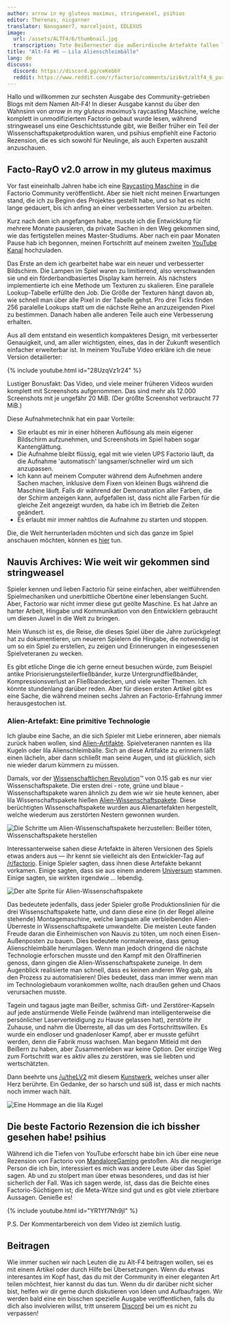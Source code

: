 ```yaml
---
author: arrow in my gluteus maximus, stringweasel, psihius
editor: Therenas, nicgarner
translator: Nanogamer7, marceljoint, EDLEXUS
image:
  url: /assets/ALTF4/6/thumbnail.jpg
  transcription: Tote Beißernester die außerirdische Artefakte fallen ließen
title: "Alt-F4 #6 — Lila Alienschleimbälle"
lang: de
discuss:
  discord: https://discord.gg/ceKebbY
  reddit: https://www.reddit.com/r/factorio/comments/izi6vt/altf4_6_purple_goop/
---
```


Hallo und willkommen zur sechsten Ausgabe des Community-getrieben Blogs mit dem Namen Alt-F4! In dieser Ausgabe kannst du über den Wahnsinn von *arrow in my gluteus maximus*’s raycasting Maschine, welche komplett in unmodifiziertem Factorio gebaut wurde lesen, während stringweasel uns eine Geschichtsstunde gibt, wie Beißer früher ein Teil der Wissenschaftspaketproduktion waren, und psihius empfiehlt eine Factorio Rezension, die es sich sowohl für Neulinge, als auch Experten auszahlt anzuschauen.

## Facto-RayO v2.0 <author>arrow in my gluteus maximus</author>

Vor fast eineinhalb Jahren habe ich eine [Raycasting Maschine](https://www.reddit.com/r/factorio/comments/bgj05z/raycasting_engine_in_factorio_vanilla_017/) in die Factorio Community veröffentlicht. Aber sie hielt nicht meinen Erwartungen stand, die ich zu Beginn des Projektes gestellt habe, und so hat es nicht lange gedauert, bis ich anfing an einer verbesserten Version zu arbeiten.

Kurz nach dem ich angefangen habe, musste ich die Entwicklung für mehrere Monate pausieren, da private Sachen in den Weg gekommen sind, wie das fertigstellen meines Master-Studiums. Aber nach ein paar Monaten Pause hab ich begonnen, meinen Fortschritt auf meinem zweiten [YouTube Kanal](https://www.youtube.com/channel/UCNQRKtG2pU8LGS08TFiyyAA) hochzuladen.

Das Erste an dem ich gearbeitet habe war ein neuer und verbesserter Bildschirm. Die Lampen im Spiel waren zu limitierend, also verschwanden sie und ein förderbandbasiertes Display kam herrein. Als nächsters implementierte ich eine Methode um Texturen zu skalieren. Eine parallele Lookup-Tabelle erfüllte den Job. Die Größe der Texturen hängt davon ab, wie schnell man über alle Pixel in der Tabelle gehst. Pro drei Ticks finden 256 paralelle Lookups statt um die nächste Reihe an anzuzeigenden Pixel zu bestimmen. Danach haben alle anderen Teile auch eine Verbesserung erhalten.

Aus all dem entstand ein wesentlich kompakteres Design, mit verbesserter Genauigkeit, und, am aller wichtigsten, eines, das in der Zukunft wesentlich einfacher erweiterbar ist. In meinem YouTube Video erkläre ich die neue Version detailierter:

{% include youtube.html id="28UzqVz1r24" %}

Lustiger Bonusfakt: Das Video, und viele meiner früheren Videos wurden komplett mit Screenshots aufgenommen.
Das sind mehr als 12.000 Screenshots mit je ungefähr 20 MiB. (Der größte Screenshot verbraucht 77 MiB.)

Diese Aufnahmetechnik hat ein paar Vorteile:

- Sie erlaubt es mir in einer höheren Auflösung als mein eigener Bildschirm aufzunehmen, und Screenshots im Spiel haben sogar Kantenglättung.
- Die Aufnahme bleibt flüssig, egal mit wie vielen UPS Factorio läuft, da die Aufnahme 'automatisch' langsamer/schneller wird um sich anzupassen.
- Ich kann auf meinem Computer während dem Aufnehmen andere Sachen machen, inklusive dem Fixen von kleinen Bugs während die Maschine läuft. Falls dir während der Demonatration aller Farben, die der Schirm anzeigen kann, aufgefallen ist, dass nicht alle Farben für die gleiche Zeit angezeigt wurden, da habe ich im Betrieb die Zeiten geändert.
- Es erlaubt mir immer nahtlos die Aufnahme zu starten und stoppen.

Die, die Welt herrunterladen möchten und sich das ganze im Spiel anschauen möchten, können es [hier](https://forums.factorio.com/download/file.php?id=62475) tun.

## Nauvis Archives: Wie weit wir gekommen sind <author>stringweasel</author>

Spieler kennen und lieben Factorio für seine einfachen, aber weitführenden Spielmechaniken und unerbittliche Obertöne einer lebenslangen Sucht. Aber, Factorio war nicht immer diese gut geölte Maschine. Es hat Jahre an harter Arbeit, Hingabe und Kommunikation von den Entwicklern gebraucht um diesen Juwel in die Welt zu bringen.

Mein Wunsch ist es, die Reise, die dieses Spiel über die Jahre zurückgelegt hat zu dokumentieren, um neueren Spielern die Hingabe, die notwendig ist um so ein Spiel zu erstellen, zu zeigen und Erinnerungen in eingesessenen Spielveteranen zu wecken.

Es gibt etliche Dinge die ich gerne erneut besuchen würde, zum Beispiel antike Priorisierungsteilerfließbänder, kurze Untergrundfließbänder, Kompressionsverlust an Fließbandecken, und viele weiter Themen. Ich könnte stundenlang darüber reden. Aber für diesen ersten Artikel gibt es eine Sache, die während meinen sechs Jahren an Factorio-Erfahrung immer herausgestochen ist.

### Alien-Artefakt: Eine primitive Technologie

Ich glaube eine Sache, an die sich Spieler mit Liebe erinneren, aber niemals zurück haben wollen, sind [Alien-Artifakte](https://wiki.factorio.com/Alien_artifact/de). Spielveteranen nannten es lila Kugeln oder lila Alienschleimbälle. Sich an diese Artifakte zu erinnern läßt einen lächeln, aber dann schließt man seine Augen, und ist glücklich, sich nie wieder darum kümmern zu müssen.

Damals, vor der [Wissenschaftlichen Revolution](https://www.factorio.com/blog/post/fff-159)™ von 0.15 gab es nur vier Wissenschaftspakete. Die ersten drei - rote, grüne und blaue - Wissenschaftspakete waren ähnlich zu dem wie wir sie heute kennen, aber lila Wissenschaftspakete hießen [Alien-Wissenschaftspakete](https://wiki.factorio.com/Alien_science_pack/de). Diese berüchtigten Wissenschaftspakete wurden aus Alienartefakten hergestellt, welche wiederum aus zerstörten Nestern gewonnen wurden.

![Die Schritte um Alien-Wissenschaftspakete herzustellen: Beißer töten, Wissenschaftspakete herstellen](https://media.alt-f4.blog/ALTF4/6/alien_science_production.png)

Interessanterweise sahen diese Artefakte in älteren Versionen des Spiels etwas anders aus — ihr kennt sie vielleicht als den Entwickler-Tag auf [/r/factorio](https://www.reddit.com/r/factorio). Einige Spieler sagten, dass ihnen diese Artefakte bekannt vorkamen. Einige sagten, dass sie aus einem anderem [Universum](https://www.reddit.com/r/factorio/comments/526zwk/i_found_the_source_of_the_alien_artifact/) stammen. Einige sagten, sie wirkten irgendwie ... lebendig.

![Der alte Sprite für Alien-Wissenschaftspakete](https://media.alt-f4.blog/ALTF4/6/purple_orb.png)

Das bedeutete jedenfalls, dass jeder Spieler große Produktionslinien für die drei Wissenschaftspakete hatte, und dann diese eine (in der Regel alleine stehende) Montagemaschine, welche langsam alle verbleibenden Alien-Überreste in Wissenschaftspakete umwandelte. Die meisten Leute fanden Freude daran die Einheimischen von Nauvis zu töten, um noch einen Eisen-Außenposten zu bauen. Dies bedeutete normalerweise, dass genug Alienschleimbälle herumlagen. Wenn man jedoch dringend die nächste Technologie erforschen musste und den Kampf mit den Ölraffinerien genoss, dann gingen die Alien-Wissenschaftspakete zuneige. In dem Augenblick realisierte man schnell, dass es keinen anderen Weg gab, als den Prozess zu automatisieren! Dies bedeutet, dass man immer wenn man im Technologiebaum vorankommen wollte, nach draußen gehen und Chaos verursachen musste.

Tagein und tagaus jagte man Beißer, schmiss Gift- und Zerstörer-Kapseln auf jede anstürmende Welle Feinde (während man intelligenterweise die persönlicher Laserverteidigung zu Hause gelassen hat), zerstörte ihr Zuhause, und nahm die Überreste, all das um des Fortschrittswillen. Es wurde ein endloser und gnadenloser Kampf, aber er musste geführt werden, denn die Fabrik muss wachsen. Man begann Mitleid mit den Beißern zu haben, aber Zusammenleben war keine Option. Der einzige Weg zum Fortschritt war es aktiv alles zu zerstören, was sie liebten und wertschätzten.

Dann beehrte uns [/u/theLV2](https://www.reddit.com/user/theLV2/) mit diesem [Kunstwerk](https://www.reddit.com/r/factorio/comments/674kkq/a_tribute_to_the_purple_orb_fanart/), welches unser aller Herz berührte. Ein Gedanke, der so harsch und süß ist, dass er mich nachts noch immer wach hält.

![Eine Hommage an die lila Kugel](https://media.alt-f4.blog/ALTF4/6/tribute_to_the_purple_orb.jpg)

## Die beste Factorio Rezension die ich bissher gesehen habe! <author>psihius</author>

Während ich die Tiefen von YouTube erforscht habe bin ich über eine neue Rezension von Factorio von [MandaloreGaming](https://www.youtube.com/channel/UClOGLGPOqlAiLmOvXW5lKbw) gestoßen. Als die neugierige Person die ich bin, interessiert es mich was andere Leute über das Spiel sagen. Ab und zu stolpert man über etwas besonderes, und das ist hier sicherlich der Fall. Was ich sagen werde, ist, dass das die Beichte eines Factorio-Süchtigem ist; die Meta-Witze sind gut und es gibt viele zitierbare Aussagen. Genieße es!

{% include youtube.html id="YR1Yf7Nh9jI" %}

P.S. Der Kommentarbereich von dem Video ist ziemlich lustig.

## Beitragen

Wie immer suchen wir nach Leuten die zu Alt-F4 beitragen wollen, sei es mit einem Artikel oder durch Hilfe bei Übersetzungen. Wenn du etwas interesantes im Kopf hast, das du mit der Community in einer eleganten Art teilen möchtest, hier kannst du das tun. Wenn du dir darüber nicht sicher bist, helfen wir dir gerne durch diskutieren von Ideen und Aufbaufragen. Wir werden bald eine ein bisschen spezielle Ausgabe veröffentlichen, falls du dich also involvieren willst, tritt unserem [Discord](https://discord.gg/nxnCFkb) bei um es nicht zu verpassen!
